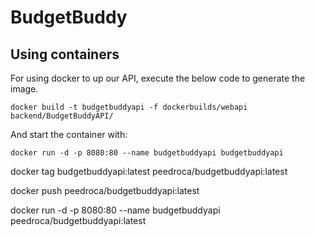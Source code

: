 # BudgetBuddy

## Using containers
For using docker to up our API, execute the below code to generate the image.
```
docker build -t budgetbuddyapi -f dockerbuilds/webapi backend/BudgetBuddyAPI/
```

And start the container with:
```
docker run -d -p 8080:80 --name budgetbuddyapi budgetbuddyapi
```

docker tag budgetbuddyapi:latest peedroca/budgetbuddyapi:latest

docker push peedroca/budgetbuddyapi:latest

docker run -d -p 8080:80 --name budgetbuddyapi peedroca/budgetbuddyapi:latest
